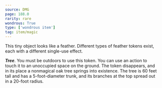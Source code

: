 ```yaml
---
source: DMG
page: 188.0
rarity: rare
wondrous: True
type: ['wondrous item']
tag: item/magic
---
```


This tiny object looks like a feather. Different types of feather tokens exist, each with a different single-use effect.

**_Tree_**. You must be outdoors to use this token. You can use an action to touch it to an unoccupied space on the ground. The token disappears, and in its place a nonmagical oak tree springs into existence. The tree is 60 feet tall and has a 5-foot-diameter trunk, and its branches at the top spread out in a 20-foot radius.


